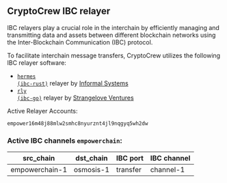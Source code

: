 ## CryptoCrew IBC relayer
IBC relayers play a crucial role in the interchain by efficiently managing and transmitting data and assets between different blockchain networks using the Inter-Blockchain Communication (IBC) protocol.

To facilitate interchain message transfers, CryptoCrew utilizes the following IBC relayer software: 
- <a href="https://github.com/informalsystems/hermes"><code>hermes (ibc-rust)</code></a> relayer by [Informal Systems](https://github.com/informalsystems)
- <a href="https://github.com/cosmos/relayer"><code>rly (ibc-go)</code></a> relayer by [Strangelove Ventures](https://github.com/strangelove-ventures)

Active Relayer Accounts:
```
empower16m48j88mlw2smhc8nyurznt4jl9nqgyq5wh2dw
```

### Active IBC channels `empowerchain`:
| src_chain | dst_chain | IBC port | IBC channel |
| --------------- | --------------- | ------------ | ------------------- |
| empowerchain-1 | osmosis-1 | transfer | channel-1 |